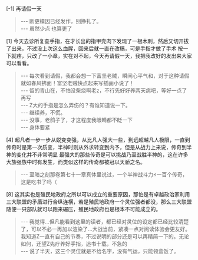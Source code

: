 
[-1] 再请假一天
>--- 断更模因已经发作，别挣扎了。<br>
>--- 虽然少点 也算更了<br>

[1] 今天去诊所复查手指，在才长出的指甲壳肉下发现了一根木刺，然后又切开拔了出来，不过没上次这么血腥，回来后就一直在改稿，可是手指才做了手术 按一下就疼，只改了一小章，实在对不起，今天再请假一天，我把我改好的发出来大家可以看看。
>--- 每次看到请假，我都会想一下富坚老贼，瞬间心平气和，对于这种请假就如春风拂面！富坚老贼快点起来写插画小说了！<br>
>--- 留的青山在，不怕没柴烧啊老z，不行先好好养两天病吧，等好一点了再写<br>
>--- Z大的手指是怎么弄伤的？有谁知道说一下。<br>
>--- 继续养，不慌。<br>
>--- 没事，老鸽子了，才这程度我眼睛都不眨一下<br>
>--- 身体要紧<br>

[4] 超凡者一步一步从蜕变变强，从比凡人强大一些，到远超越凡人极限，一直到传奇时是第一次质变，半神时则从外求转变到内予，但是从战力上来说，传奇到半神的变化并不非常明显 最强大的那些传奇是可以挑战乃至战胜半神的，这在许多大族强族中时有发生，而类似这样的传奇都被冠以天骄之名。
>--- 至暗之刻那卷第七十一章真体里说过，一个半神战斗力≤一百个传奇，这是吃书了吗（<br>

[8] 这其实也是殖民地政府之所以可以成立的重要原因，那怕是有卓越政治家利用三大联盟的矛盾进行合纵连横，若是殖民地政府一个灵位强者都没，那么三大联盟随便一只部队就可以跑来碾压，殖民地政府也是根本不可能成立的。
>--- 我觉得…但凡能看到这里的读者，都已经对灵位的设定都已经比较清楚了，可以不必一再加以渲染了…大战当前，紧凑一点对阅读体验会更友好。我知道Z一直有自己的节奏，不过说明的部分还是可以再精简一下的。无论如何，还望Z先疗养好手指，追书十载，不急的<br>
>--- 说了半天，这三个灵位就是不给名字，没有气运，只能领盒饭了。<br>
